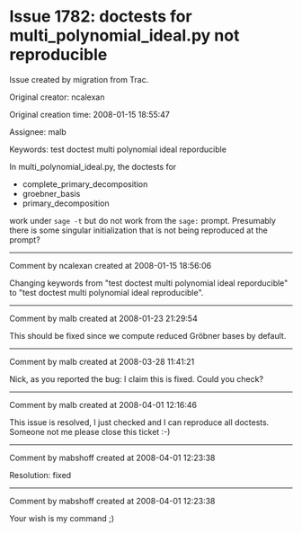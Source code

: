 # Issue 1782: doctests for multi_polynomial_ideal.py not reproducible

Issue created by migration from Trac.

Original creator: ncalexan

Original creation time: 2008-01-15 18:55:47

Assignee: malb

Keywords: test doctest multi polynomial ideal reporducible

In multi_polynomial_ideal.py, the doctests for

 * complete_primary_decomposition
 * groebner_basis
 * primary_decomposition

work under `sage -t` but do not work from the `sage:` prompt.  Presumably there is some singular initialization that is not being reproduced at the prompt?


---

Comment by ncalexan created at 2008-01-15 18:56:06

Changing keywords from "test doctest multi polynomial ideal reporducible" to "test doctest multi polynomial ideal reproducible".


---

Comment by malb created at 2008-01-23 21:29:54

This should be fixed since we compute reduced Gröbner bases by default.


---

Comment by malb created at 2008-03-28 11:41:21

Nick, as you reported the bug: I claim this is fixed. Could you check?


---

Comment by malb created at 2008-04-01 12:16:46

This issue is resolved, I just checked and I can reproduce all doctests. Someone not me please close this ticket :-)


---

Comment by mabshoff created at 2008-04-01 12:23:38

Resolution: fixed


---

Comment by mabshoff created at 2008-04-01 12:23:38

Your wish is my command ;)
